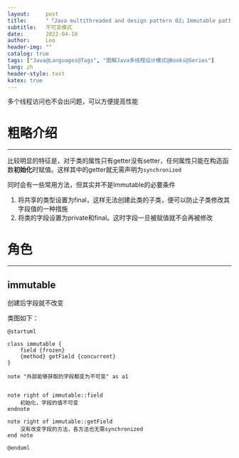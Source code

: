 ```yaml
---
layout:     post
title:      "「Java multithreaded and design pattern 02」Immutable pattern"
subtitle:   不可变模式
date:       2022-04-10
author:     Leo
header-img: ""
catalog: true
tags: ["Java@Languages@Tags", "图解Java多线程设计模式@Books@Series"]
lang: zh
header-style: text
katex: true
---
```


多个线程访问也不会出问题，可以方便提高性能

# 粗略介绍

---

比较明显的特征是，对于类的属性只有getter没有setter，任何属性只能在构造函数**初始化**时赋值。这样其中的getter就无需声明为`synchronized`

同时会有一些常用方法，但其实并不是Immutable的必要条件

1. 将共享的类型设置为final，这样无法创建此类的子类，便可以防止子类修改其字段值的一种措施
2. 将类的字段设置为private和final。这时字段一旦被赋值就不会再被修改

# 角色

---

## immutable

创建后字段就不改变

类图如下：

```plantuml
@startuml

class immutable {
    field {frozen}
    {method} getField {concurrent}  
}

note "外部能够获取的字段都变为不可变" as a1


note right of immutable::field
    初始化，字段的值不可变
endnote

note right of immutable::getField
    没有改变字段的方法，各方法也无需synchronized
end note

@enduml
```
